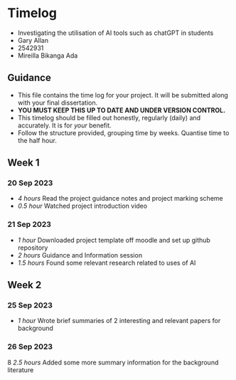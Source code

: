 # Timelog

* Investigating the utilisation of AI tools such as chatGPT in students
* Gary Allan
* 2542931
* Mireilla Bikanga Ada

## Guidance

* This file contains the time log for your project. It will be submitted along with your final dissertation.
* **YOU MUST KEEP THIS UP TO DATE AND UNDER VERSION CONTROL.**
* This timelog should be filled out honestly, regularly (daily) and accurately. It is for *your* benefit.
* Follow the structure provided, grouping time by weeks.  Quantise time to the half hour.

## Week 1

### 20 Sep 2023

* *4 hours* Read the project guidance notes and project marking scheme
* *0.5 hour* Watched project introduction video

### 21 Sep 2023

* *1 hour* Downloaded project template off moodle and set up github repository
* *2 hours* Guidance and Information session
* *1.5 hours* Found some relevant research related to uses of AI

## Week 2

### 25 Sep 2023

* *1 hour* Wrote brief summaries of 2 interesting and relevant papers for background

### 26 Sep 2023

8 *2.5 hours* Added some more summary information for the background literature